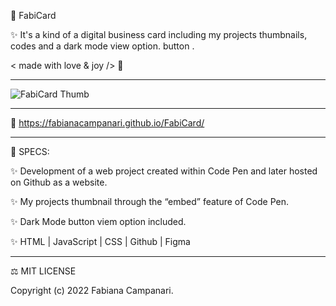 🎫  FabiCard


✨  It's a kind of a digital business card including my projects thumbnails, codes and a dark mode view option. button .


< made with love & joy /> 🤎 
_____________________________________________________________________________________________

![FabiCard Thumb](https://user-images.githubusercontent.com/113218619/204119559-dd2f2576-248b-409a-9268-80923da368a3.png)

_____________________________________________________________________________________________


🚀  https://fabianacampanari.github.io/FabiCard/

_____________________________________________________________________________________________

📌   SPECS:

✨   Development of a web project created within Code Pen and later hosted on Github as a website.

✨   My projects thumbnail through the “embed” feature of Code Pen.

✨   Dark Mode button viem option included.

✨   HTML | JavaScript | CSS | Github | Figma 

_____________________________________________________________________________________________

 ⚖︎   MIT LICENSE

 Copyright (c) 2022 Fabiana Campanari.
